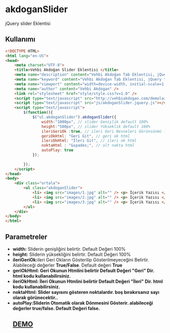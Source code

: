 # akdoganSlider
jQuery slider Eklentisi 


<h2> Kullanımı </h2> 

```html
<!DOCTYPE HTML>
<html lang="en-US">
<head>
	<meta charset="UTF-8">
	<title>Vehbi Akdoğan Slider Eklentisi </title>
	<meta name="description" content="Vehbi Akdoğan Tab Eklentisi, jQuery tab eklentisi  " />
	<meta name="keyword" content="Vehbi Akdoğan Tab Eklentisi, jQuery tab eklentisi   " />
	<meta name="viewport" content="width=device-width, initial-scale=1.0"> 
	<meta name="author" content="Vehbi Akdogan" />
	<link rel="stylesheet" href="style/style.css?v=1.0" />
	<script type="text/javascript" src="http://vehbiakdogan.com/demolar/_jq.js"></script>
	<script type="text/javascript" src="js/akdoganSlider.jquery.js"></script>
	<script type="text/javascript">
		$(function(){
			$("ul.akdoganSlider").akdoganSlider({
				width:"1000px", // slider Genişlik default 100%
				height:"500px", // slider Yükseklik default 100%
				ileriGeriOk :true, // ileri Geri Nesneleri Görünsünmü ? true/false
				geriOkHtml: "Geri Git", // geri ok html
				ileriOkHtml: "İleri Git", // ileri ok html
				noktaHtml : "&spades;", // alt nokta html
				autoPlay: true
			});
			
		});
	</script>
</head>
<body>
	<div class="ortala">
		<ul class="akdoganSlider">
			<li> <img src="images/1.jpg" alt="" /> <p> İçerik Yazısı </p></li>
			<li> <img src="images/2.jpg" alt="" /> <p> İçerik Yazısı </p></li>
			<li> <img src="images/3.jpg" alt="" /> <p> İçerik Yazısı </p></li>
		</ul>
	</div>
</body>
</html>
```
<h2> Parametreler </h2>

<ul>
<li> <b>width:</b> Sliderin genişliğini belirtir. Default Değeri 100%</li>
<li> <b>height:</b> Sliderin yüksekliğini belirtir. Default Değeri 100%</li>
<li> <b>ileriGeriOk:</b>ileri Geri Okların Gösterilip Gösterilmeyeceğini Belirtir. Alabileceği değerler <b>True/False</b>. Default değeri <b>True</b.</li>
<li> <b>geriOkHtml:</b> Geri Okunun Htmlini belirtir Default Değeri <b>"Geri"</b> Dir. html kodu kullanabilirsiniz.</li>
<li> <b>ileriOkHtml:</b> İleri Okunun Htmlini belirtir Default Değeri <b>"İleri"</b> Dir. html kodu kullanabilirsiniz.</li>
<li> <b>noktaHtml:</b> Slider sayısını gösteren noktalardır. boş bırakırsanız sayı olarak görünecektir..</li>
<li> <b>autoPlay:</b>Sliderin Otomatik olarak Dönmesini Gösterir. alabileceği değerler <b>true/false</b>. Default Değeri <b>false</b>. </li>


<a href="http://vehbiakdogan.com/demolar/akdoganSlider/" target="_blank"><h2>DEMO</h2></a>
